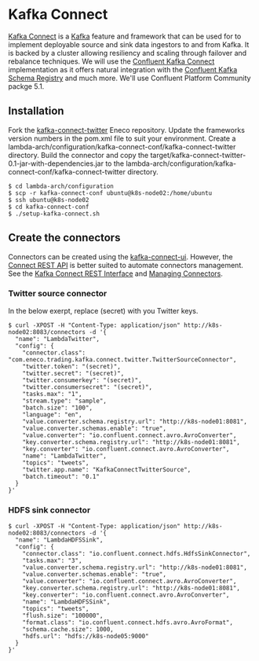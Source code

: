 # Kafka Connect
[Kafka Connect](http://kafka.apache.org/documentation/#connect) is a [Kafka](http://kafka.apache.org/) feature and framework that can be used for to implement deployable source and sink data ingestors to and from Kafka. It is backed by a cluster allowing resiliency and scaling through failover and rebalance techniques. We will use the [Confluent Kafka Connect](https://docs.confluent.io/2.0.0/connect/index.html) implementation as it offers natural integration with the [Confluent Kafka Schema Registry](https://docs.confluent.io/current/schema-registry/docs/index.html) and much more.
We'll use Confluent Platform Community packge 5.1.

## Installation

Fork the [kafka-connect-twitter](https://github.com/Eneco/kafka-connect-twitter) Eneco repository. Update the frameworks version numbers in the pom.xml file to suit your environment. Create a lambda-arch/configuration/kafka-connect-conf/kafka-connect-twitter directory. Build the connector and copy the target/kafka-connect-twitter-0.1-jar-with-dependencies.jar to the lambda-arch/configuration/kafka-connect-conf/kafka-connect-twitter directory.
```console
$ cd lambda-arch/configuration
$ scp -r kafka-connect-conf ubuntu@k8s-node02:/home/ubuntu
$ ssh ubuntu@k8s-node02
$ cd kafka-connect-conf
$ ./setup-kafka-connect.sh
```
## Create the connectors
Connectors can be created using the [kafka-connect-ui](https://github.com/plawson/lambda-arch/tree/master/configuration/ui-conf#kafka-connect-ui). However, the [Connect REST API](http://kafka.apache.org/documentation/#connect_rest) is better suited to automate connectors management. See the [Kafka Connect REST Interface](https://docs.confluent.io/current/connect/references/restapi.html) and [Managing Connectors](https://docs.confluent.io/3.2.0/connect/managing.html#common-rest-examples).

### Twitter source connector
In the below exerpt, replace (secret) with you Twitter keys.
```console
$ curl -XPOST -H "Content-Type: application/json" http://k8s-node02:8083/connectors -d '{
  "name": "LambdaTwitter",
  "config": {
    "connector.class": "com.eneco.trading.kafka.connect.twitter.TwitterSourceConnector",
    "twitter.token": "(secret)",
    "twitter.secret": "(secret)",
    "twitter.consumerkey": "(secret)",
    "twitter.consumersecret": "(secret)",
    "tasks.max": "1",
    "stream.type": "sample",
    "batch.size": "100",
    "language": "en",
    "value.converter.schema.registry.url": "http://k8s-node01:8081",
    "value.converter.schemas.enable": "true",
    "value.converter": "io.confluent.connect.avro.AvroConverter",
    "key.converter.schema.registry.url": "http://k8s-node01:8081",
    "key.converter": "io.confluent.connect.avro.AvroConverter",
    "name": "LambdaTwitter",
    "topics": "tweets",
    "twitter.app.name": "KafkaConnectTwitterSource",
    "batch.timeout": "0.1"
  }
}'
```
### HDFS sink connector
```console
$ curl -XPOST -H "Content-Type: application/json" http://k8s-node02:8083/connectors -d '{
  "name": "LambdaHDFSSink",
  "config": {
    "connector.class": "io.confluent.connect.hdfs.HdfsSinkConnector",
    "tasks.max": "3",
    "value.converter.schema.registry.url": "http://k8s-node01:8081",
    "value.converter.schemas.enable": "true",
    "value.converter": "io.confluent.connect.avro.AvroConverter",
    "key.converter.schema.registry.url": "http://k8s-node01:8081",
    "key.converter": "io.confluent.connect.avro.AvroConverter",
    "name": "LambdaHDFSSink",
    "topics": "tweets",
    "flush.size": "100000",
    "format.class": "io.confluent.connect.hdfs.avro.AvroFormat",
    "schema.cache.size": 1000,
    "hdfs.url": "hdfs://k8s-node05:9000"
  }
}'
```
